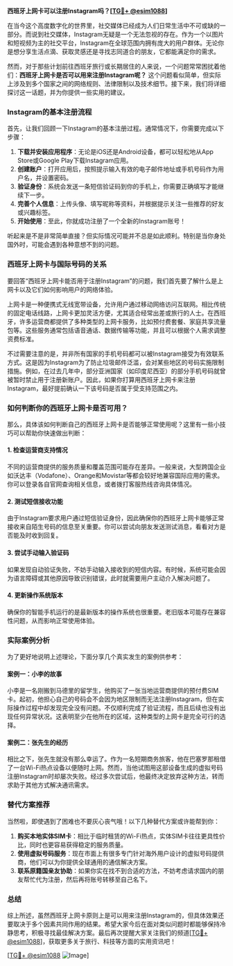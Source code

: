 **西班牙上网卡可以注册Instagram吗？[[TG💪+ @esim1088](https://t.me/s/esim1088)]**

在当今这个高度数字化的世界里，社交媒体已经成为人们日常生活中不可或缺的一部分。而说到社交媒体，Instagram无疑是一个无法忽视的存在。作为一个以图片和短视频为主的社交平台，Instagram在全球范围内拥有庞大的用户群体。无论你是想分享生活点滴、获取灵感还是寻找志同道合的朋友，它都能满足你的需求。

然而，对于那些计划前往西班牙旅行或长期居住的人来说，一个问题常常困扰着他们：**西班牙上网卡是否可以用来注册Instagram呢？** 这个问题看似简单，但实际上涉及到多个国家之间的网络规则、法律限制以及技术细节。接下来，我们将详细探讨这一话题，并为你提供一些实用的建议。

### Instagram的基本注册流程

首先，让我们回顾一下Instagram的基本注册过程。通常情况下，你需要完成以下步骤：

1. **下载并安装应用程序**：无论是iOS还是Android设备，都可以轻松地从App Store或Google Play下载Instagram应用。
2. **创建账户**：打开应用后，按照提示输入有效的电子邮件地址或手机号码作为用户名，并设置密码。
3. **验证身份**：系统会发送一条短信验证码到你的手机上，你需要正确填写才能继续下一步。
4. **完善个人信息**：上传头像、填写昵称等资料，并根据提示关注一些推荐的好友或兴趣标签。
5. **开始使用**：至此，你就成功注册了一个全新的Instagram账号！

听起来是不是非常简单直接？但实际情况可能并不总是如此顺利。特别是当你身处国外时，可能会遇到各种意想不到的问题。

### 西班牙上网卡与国际号码的关系

要回答“西班牙上网卡能否用于注册Instagram”的问题，我们首先要了解什么是上网卡以及它们如何影响用户的网络体验。

上网卡是一种便携式无线宽带设备，允许用户通过移动网络访问互联网。相比传统的固定电话线路，上网卡更加灵活方便，尤其适合经常出差或旅行的人士。在西班牙，许多运营商都提供了多种类型的上网卡服务，比如预付费套餐、家庭共享流量包等。这些服务通常包括语音通话、数据传输等功能，并且可以根据个人需求调整资费标准。

不过需要注意的是，并非所有国家的手机号码都可以被Instagram接受为有效联系方式。这是因为Instagram为了防止垃圾邮件泛滥，会对某些地区的号码实施限制措施。例如，在过去几年中，部分亚洲国家（如印度尼西亚）的部分手机号码就曾被暂时禁止用于注册新账户。因此，如果你打算用西班牙上网卡来注册Instagram，最好提前确认一下该号码是否属于受支持范围之内。

### 如何判断你的西班牙上网卡是否可用？

那么，具体该如何判断自己的西班牙上网卡是否能够正常使用呢？这里有一些小技巧可以帮助你快速做出判断：

#### 1. 检查运营商支持情况
不同的运营商提供的服务质量和覆盖范围可能存在差异。一般来说，大型跨国企业如沃达丰（Vodafone）、Orange和Movistar等都会较好地兼容国际应用的需求。你可以登录各自官网查询相关信息，或者拨打客服热线咨询具体情况。

#### 2. 测试短信接收功能
由于Instagram要求用户通过短信验证身份，因此确保你的西班牙上网卡能够正常接收来自陌生号码的信息至关重要。你可以尝试向朋友发送测试消息，看看对方是否能及时收到回复。

#### 3. 尝试手动输入验证码
如果发现自动验证失败，不妨手动输入接收到的短信内容。有时候，系统可能会因为语言障碍或其他原因导致识别错误，此时就需要用户主动介入解决问题了。

#### 4. 更新操作系统版本
确保你的智能手机运行的是最新版本的操作系统也很重要。老旧版本可能存在兼容性问题，从而影响正常使用体验。

### 实际案例分析

为了更好地说明上述理论，下面分享几个真实发生的案例供参考：

#### 案例一：小李的故事
小李是一名刚搬到马德里的留学生，他购买了一张当地运营商提供的预付费SIM卡。起初，他担心自己的号码会不会因为地区限制而无法注册Instagram，但在实际操作过程中却发现完全没有问题。不仅顺利完成了验证流程，而且后续也没有出现任何异常状况。这表明至少在他所在的区域，这种类型的上网卡是完全可行的选择。

#### 案例二：张先生的经历
相比之下，张先生就没有那么幸运了。作为一名短期商务旅客，他在巴塞罗那租借了一台Wi-Fi热点设备以便随时上网。然而，当他试图用这部设备生成的虚拟号码注册Instagram时却屡次失败。经过多次尝试后，他最终决定放弃这种方法，转而求助于其他方式解决通讯需求。

### 替代方案推荐

当然啦，即使遇到了困难也不要灰心丧气哦！以下几种替代方案或许能帮到你：

1. **购买本地实体SIM卡**：相比于临时租赁的Wi-Fi热点，实体SIM卡往往更具性价比，同时也更容易获得稳定的服务质量。
2. **使用虚拟号码服务**：现在市面上有很多专门针对海外用户设计的虚拟号码提供商，他们可以为你提供全球通用的通信解决方案。
3. **联系原籍国亲友协助**：如果你实在找不到合适的方法，不妨考虑请求国内的朋友帮忙代为注册，然后再将账号转移至自己名下。

### 总结

综上所述，虽然西班牙上网卡原则上是可以用来注册Instagram的，但具体效果还要取决于多个因素共同作用的结果。希望大家今后在面对类似问题时都能够保持冷静思考，积极寻找最佳解决方案。最后再次提醒大家关注我们的频道[[TG💪+ @esim1088](https://t.me/s/esim1088)]，获取更多关于旅行、科技等方面的实用资讯吧！

[[TG💪+ @esim1088](https://t.me/s/esim1088) ![Image](https://i.postimg.cc/4NQfJmqS/Snipaste-2025-05-13-00-14-12.png)]